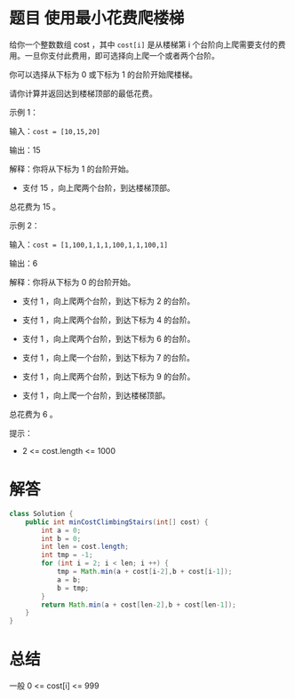 # 题目 使用最小花费爬楼梯

给你一个整数数组 cost ，其中 ```cost[i]``` 是从楼梯第 i 个台阶向上爬需要支付的费用。一旦你支付此费用，即可选择向上爬一个或者两个台阶。

你可以选择从下标为 0 或下标为 1 的台阶开始爬楼梯。

请你计算并返回达到楼梯顶部的最低花费。

 

示例 1：

输入：```cost = [10,15,20]```

输出：15

解释：你将从下标为 1 的台阶开始。

- 支付 15 ，向上爬两个台阶，到达楼梯顶部。

总花费为 15 。

示例 2：

输入：```cost = [1,100,1,1,1,100,1,1,100,1]```

输出：6

解释：你将从下标为 0 的台阶开始。

- 支付 1 ，向上爬两个台阶，到达下标为 2 的台阶。

- 支付 1 ，向上爬两个台阶，到达下标为 4 的台阶。

- 支付 1 ，向上爬两个台阶，到达下标为 6 的台阶。

- 支付 1 ，向上爬一个台阶，到达下标为 7 的台阶。

- 支付 1 ，向上爬两个台阶，到达下标为 9 的台阶。

- 支付 1 ，向上爬一个台阶，到达楼梯顶部。

总花费为 6 。
 

提示：

* 2 <= cost.length <= 1000

# 解答
```java
class Solution {
    public int minCostClimbingStairs(int[] cost) {
        int a = 0;
        int b = 0;
        int len = cost.length;
        int tmp = -1;
        for (int i = 2; i < len; i ++) {
            tmp = Math.min(a + cost[i-2],b + cost[i-1]);
            a = b;
            b = tmp;
        }
        return Math.min(a + cost[len-2],b + cost[len-1]);
    }
}
```

# 总结

一般
0 <= cost[i] <= 999
